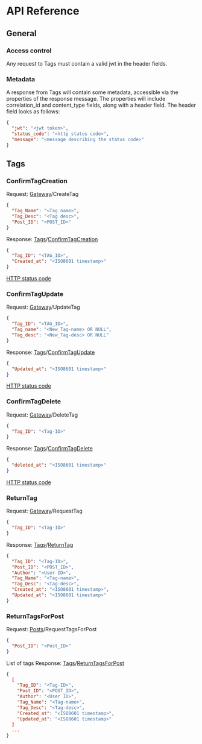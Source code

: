 # API Reference

## General
### Access control
Any request to Tags must contain a valid jwt in the header fields.

### Metadata
A response from Tags will contain some metadata, accessible via the properties of the response message. The properties will include correlation_id and content_type fields, along with a header field. The header field looks as follows:
```json
{
  "jwt": "<jwt token>",
  "status_code": "<http status code>",
  "message": "<message describing the status code>"
}
```

## Tags

### ConfirmTagCreation
Request: [Gateway](https://github.com/MSDO-ImageHost/Gateway)/CreateTag
```json
{
  "Tag_Name": "<Tag name>",
  "Tag_Desc": "<Tag desc>",
  "Post_ID": "<POST_ID>"
}
```
Response: [Tags](https://github.com/MSDO-ImageHost/Tags)/[ConfirmTagCreation](https://github.com/MSDO-ImageHost/Tags/blob/main/docs/api-spec.md#ConfirmTagCreation) 
```json
{
  "Tag_ID": "<TAG_ID>",
  "Created_at": "<ISO8601 timestamp>"
}
```
[HTTP status code](https://en.wikipedia.org/wiki/List_of_HTTP_status_codes)
### ConfirmTagUpdate
Request: [Gateway](https://github.com/MSDO-ImageHost/Gateway)/UpdateTag
```json
{
  "Tag_ID": "<TAG_ID>",
  "Tag_name": "<New_Tag-name> OR NULL",
  "Tag_desc": "<New_Tag-desc> OR NULL" 
}
```
Response: [Tags](https://github.com/MSDO-ImageHost/Tags)/[ConfirmTagUpdate](https://github.com/MSDO-ImageHost/Tags/blob/main/docs/api-spec.md#ConfirmTagUpdate) 
```json
{
  "Updated_at": "<ISO8601 timestamp>"
}
```
[HTTP status code](https://en.wikipedia.org/wiki/List_of_HTTP_status_codes)
### ConfirmTagDelete
Request: [Gateway](https://github.com/MSDO-ImageHost/Gateway)/DeleteTag
```json
{
  "Tag_ID": "<Tag-ID>"
}
```
Response: [Tags](https://github.com/MSDO-ImageHost/Tags)/[ConfirmTagDelete](https://github.com/MSDO-ImageHost/Tags/blob/main/docs/api-spec.md#ConfirmTagDelete) 
```json
{
  "deleted_at": "<ISO8601 timestamp>"
}
```
[HTTP status code](https://en.wikipedia.org/wiki/List_of_HTTP_status_codes)
### ReturnTag
Request: [Gateway](https://github.com/MSDO-ImageHost/Gateway)/RequestTag
```json
{
  "Tag_ID": "<Tag-ID>"
}
```
Response: [Tags](https://github.com/MSDO-ImageHost/Tags)/[ReturnTag](https://github.com/MSDO-ImageHost/Tags/blob/main/docs/api-spec.md#ReturnTag) 
```json
{
  "Tag_ID": "<Tag-ID>",
  "Post_ID": "<POST_ID>",
  "Author": "<User ID>",
  "Tag_Name": "<Tag-name>",
  "Tag_Desc": "<Tag-desc>",
  "Created_at": "<ISO8601 timestamp>",
  "Updated_at": "<ISO8601 timestamp>"
}
```
### ReturnTagsForPost
Request: [Posts](https://github.com/MSDO-ImageHost/Posts)/RequestTagsForPost
```json
{
  "Post_ID": "<Post_ID>"
}
```
List of tags 
Response: [Tags](https://github.com/MSDO-ImageHost/Tags)/[ReturnTagsForPost](https://github.com/MSDO-ImageHost/Tags/blob/main/docs/api-spec.md#ReturnTagsForPost) 
```json
{
  [
    "Tag_ID": "<Tag-ID>",
    "Post_ID": "<POST_ID>",
    "Author": "<User ID>",
    "Tag_Name": "<Tag-name>",
    "Tag_Desc": "<Tag-desc>",
    "Created_at": "<ISO8601 timestamp>",
    "Updated_at": "<ISO8601 timestamp>"
  ]
  ...
}
```

